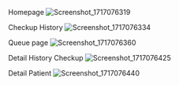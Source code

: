 Homepage
![Screenshot_1717076319](https://github.com/user-attachments/assets/dc7e44b5-cbbc-4ea2-9f31-c53fb4d49aaf)



Checkup History
![Screenshot_1717076334](https://github.com/user-attachments/assets/eba0baf1-8b5e-4792-8284-c3fb146047fe)


Queue page
![Screenshot_1717076360](https://github.com/user-attachments/assets/e8bc641b-14a7-4b11-84d0-9d35defc89d0)



Detail History Checkup
![Screenshot_1717076425](https://github.com/user-attachments/assets/2308d98b-7d59-4fb4-b3d5-492d33571d39)



Detail Patient
![Screenshot_1717076440](https://github.com/user-attachments/assets/93dff499-702d-4f8b-b1a3-47f53c63e128)
